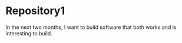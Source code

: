 # Repository1

In the next two months, I want to build software that both works and is interesting to build. 